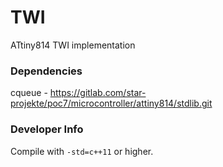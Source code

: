 # TWI

ATtiny814 TWI implementation  
  
### Dependencies
cqueue - https://gitlab.com/star-projekte/poc7/microcontroller/attiny814/stdlib.git  
  
### Developer Info  
Compile with `-std=c++11` or higher.  
